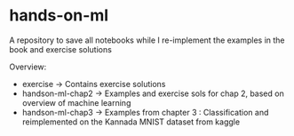# hands-on-ml
A repository to save all notebooks while I re-implement the examples in the book and exercise solutions

Overview:

* exercise -> Contains exercise solutions
* handson-ml-chap2 -> Examples and exercise sols for chap 2, based on overview of machine learning
* handson-ml-chap3 -> Examples from chapter 3 : Classification and reimplemented on the Kannada MNIST dataset from kaggle

